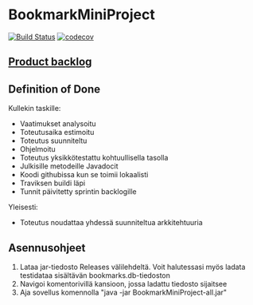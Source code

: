 # BookmarkMiniProject

[![Build Status](https://travis-ci.org/llmlks/BookmarkMiniProject.svg?branch=master)](https://travis-ci.org/llmlks/BookmarkMiniProject)
[![codecov](https://codecov.io/gh/llmlks/BookmarkMiniProject/branch/master/graph/badge.svg)](https://codecov.io/gh/llmlks/BookmarkMiniProject)

## [Product backlog](https://docs.google.com/spreadsheets/d/1V02yODOFyF7Aa_UZKD6wR6vrlasWQY73EKmnt5gTylA/edit?usp=sharing)

## Definition of Done

Kullekin taskille:
* Vaatimukset analysoitu
* Toteutusaika estimoitu
* Toteutus suunniteltu
* Ohjelmoitu
* Toteutus yksikkötestattu kohtuullisella tasolla
* Julkisille metodeille Javadocit
* Koodi githubissa kun se toimii lokaalisti
* Traviksen buildi läpi
* Tunnit päivitetty sprintin backlogille

Yleisesti:
* Toteutus noudattaa yhdessä suunniteltua arkkitehtuuria

## Asennusohjeet

1. Lataa jar-tiedosto Releases välilehdeltä. Voit halutessasi myös ladata testidataa sisältävän bookmarks.db-tiedoston
2. Navigoi komentorivillä kansioon, jossa ladattu tiedosto sijaitsee
3. Aja sovellus komennolla "java -jar BookmarkMiniProject-all.jar"


